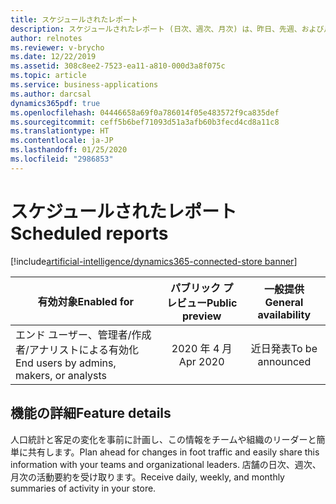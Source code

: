 ```yaml
---
title: スケジュールされたレポート
description: スケジュールされたレポート (日次、週次、月次) は、昨日、先週、および月次比を含む、店舗の分析情報を提供します。
author: relnotes
ms.reviewer: v-brycho
ms.date: 12/22/2019
ms.assetid: 308c8ee2-7523-ea11-a810-000d3a8f075c
ms.topic: article
ms.service: business-applications
ms.author: darcsal
dynamics365pdf: true
ms.openlocfilehash: 04446658a69f0a786014f05e483572f9ca835def
ms.sourcegitcommit: ceff5b6bef71093d51a3afb60b3fecd4cd8a11c8
ms.translationtype: HT
ms.contentlocale: ja-JP
ms.lasthandoff: 01/25/2020
ms.locfileid: "2986853"
---
```

# <a name="scheduled-reports"></a><span data-ttu-id="1207f-103">スケジュールされたレポート</span><span class="sxs-lookup"><span data-stu-id="1207f-103">Scheduled reports</span></span>
[!include[artificial-intelligence/dynamics365-connected-store banner](../includes/artificial-intelligence/dynamics365-connected-store.md)]

| <span data-ttu-id="1207f-104">有効対象</span><span class="sxs-lookup"><span data-stu-id="1207f-104">Enabled for</span></span>    |  <span data-ttu-id="1207f-105">パブリック プレビュー</span><span class="sxs-lookup"><span data-stu-id="1207f-105">Public preview</span></span> | <span data-ttu-id="1207f-106">一般提供</span><span class="sxs-lookup"><span data-stu-id="1207f-106">General availability</span></span> | 
| ---------- | :----------: |:----------: |
|<span data-ttu-id="1207f-107">エンド ユーザー、管理者/作成者/アナリストによる有効化</span><span class="sxs-lookup"><span data-stu-id="1207f-107">End users by admins, makers, or analysts</span></span>|<span data-ttu-id="1207f-108">2020 年 4 月</span><span class="sxs-lookup"><span data-stu-id="1207f-108">Apr 2020</span></span>| <span data-ttu-id="1207f-109">近日発表</span><span class="sxs-lookup"><span data-stu-id="1207f-109">To be announced</span></span>|






## <a name="feature-details"></a><span data-ttu-id="1207f-110">機能の詳細</span><span class="sxs-lookup"><span data-stu-id="1207f-110">Feature details</span></span>
<!--feature detail start -->
<span data-ttu-id="1207f-111">人口統計と客足の変化を事前に計画し、この情報をチームや組織のリーダーと簡単に共有します。</span><span class="sxs-lookup"><span data-stu-id="1207f-111">Plan ahead for changes in foot traffic and easily share this information with your teams and organizational leaders.</span></span> <span data-ttu-id="1207f-112">店舗の日次、週次、月次の活動要約を受け取ります。</span><span class="sxs-lookup"><span data-stu-id="1207f-112">Receive daily, weekly, and monthly summaries of activity in your store.</span></span> 
<!--feature detail end -->









